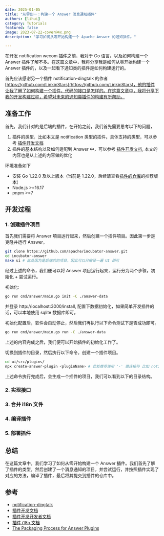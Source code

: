 ```yaml
---
date: 2025-01-05
title: "从零到一：构建一个 Answer 消息通知插件"
authors: [lihui]
category: Tutorials
featured: false
image: 2023-07-22-cover@4x.png
description: "学习如何从零开始构建一个 Apache Answer 的通知插件。"

---
```


在开发 notification wecom 插件之前，我对于 Go 语言，以及如何构建一个 Answer 插件了解不多。在这篇文章中，我将分享我是如何从零开始构建一个 Answer 插件的，以及一起看下通知类的插件是如何构建运行的。

首先应该感谢另一个插件 notification-dingtalk 的作者 [https://github.com/LinkinStars](https://github.com/LinkinStars)，他的插件让我了解了如何构建一个插件，代码的接口是怎样的。在这篇文章中，我将分享下我的开发构建过程，希望对未来的通知类插件的构建有所帮助。

## 准备工作

首先，我们针对的是后端的插件，在开始之前，我们首先需要思考以下的问题，

1. 插件的类型，比如本文是 notification 类型的插件，具体支持的类型，可以参考 [插件开发文档](https://answer.apache.org/docs/development/plugins)
2. 插件的基本结构以及如何适配到 Answer 中，可以参考 [插件开发文档](https://answer.apache.org/docs/development/plugins), 本文的内容也是从上述的内容做的优化

环境准备如下

- 安装 Go 1.22.0 及以上版本（当前是 1.22.0，后续请查看[插件的仓库](https://github.com/apache/incubator-answer-plugins)的推荐版本）
- Node.js >=16.17
- pnpm >=7


## 开发过程

### 1. 创建插件项目

首先我们需要将 Answer 项目运行起来，然后创建一个插件项目。因此第一步是克隆并运行 Answer。

```bash
git clone https://github.com/apache/incubator-answer.git
cd incubator-answer
make ui # 此处因为是后端的的项目，因此可以只编译一遍 UI 即可
```

经过上述的命令，我们便可以将 Answer 项目运行起来，运行分为两个步骤，初始化 + 尝试运行。

初始化:

```bash
go run cmd/answer/main.go init -C ./answer-data
```
并登录 http://localhost:3000/install, 配置下数据初始化，如果简单开发插件的话，可以本地使用 sqlite 数据库即可。

初始化配置后，软件会自动停止，然后我们再执行以下命令测试下是否成功即可。


```bash
go run cmd/answer/main.go run -C ./answer-data
```

上述的内容完成之后，我们便可以开始插件的初始化工作了。

切换到插件的目录，然后执行以下命令，创建一个插件项目。

```bash
cd ui/src/plugins/
npx create-answer-plugin <pluginName> # 此处推荐使用 '-' 做连接符 比如 notification-wecom
``` 

上述命令执行完成后，会生成一个插件的项目，我们可以看到以下的目录结构。




### 2. 实现接口


### 3. 合并 i18n 文件


### 4. 编译插件


### 5. 部署插件

## 总结

在这篇文章中，我们学习了如何从零开始构建一个 Answer 插件。我们首先了解了插件的类型，然后创建了一个消息通知的项目，并尝试运行，并按照插件实现了对应的方法，编译了插件，最后将其提交到插件的仓库中。

## 参考

- [notification-dingtalk](https://github.com/apache/incubator-answer-plugins/tree/main/notification-dingtalk)
- [插件开发文档](https://answer.apache.org/docs/plugins)
- [插件开发开发者文档](https://answer.apache.org/docs/development/plugins)
- [插件 i18n 文档](https://answer.apache.org/docs/development/plugins/plugin-translation)
- [The Packaging Process for Answer Plugins](http://localhost:3000/zh-CN/blog/why-the-answer-plugin-system-was-designed-this-way)



